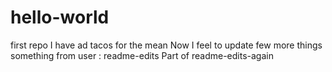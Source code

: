 # hello-world
first repo
I have ad tacos for the mean
Now I feel to update few more things
something from user : readme-edits
Part of readme-edits-again

